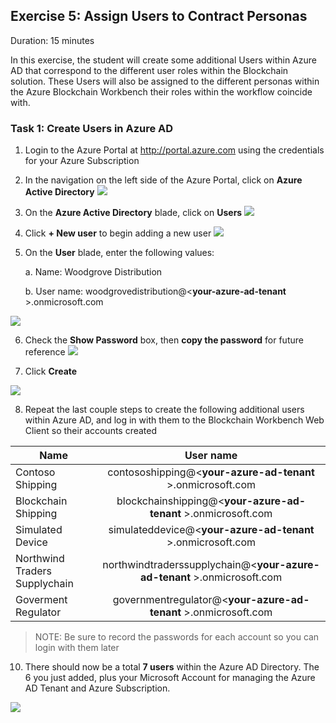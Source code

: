 ## Exercise 5: Assign Users to Contract Personas
Duration: 15 minutes

In this exercise, the student will create some additional Users within Azure AD that correspond to the different user roles within the Blockchain solution. These Users will also be assigned to the different personas within the Azure Blockchain Workbench their roles within the workflow coincide with.

### Task 1: Create Users in Azure AD
1. Login to the Azure Portal at <http://portal.azure.com> using the credentials for your Azure Subscription

2. In the navigation on the left side of the Azure Portal, click on **Azure Active Directory**
![](https://github.com/ceteongvanness/eventdemo/blob/master/Azure%20Blockchain%20Workshop/Image/E1.png)

3. On the **Azure Active Directory** blade, click on **Users**
![](https://github.com/ceteongvanness/eventdemo/blob/master/Azure%20Blockchain%20Workshop/Image/E2.png)

4. Click **+ New user** to begin adding a new user
![](https://github.com/ceteongvanness/eventdemo/blob/master/Azure%20Blockchain%20Workshop/Image/E3.png)

5. On the **User** blade, enter the following values:
	
    a. Name: Woodgrove Distribution
    
    b. User name: woodgrovedistribution@<**your-azure-ad-tenant** >.onmicrosoft.com

![](https://github.com/ceteongvanness/eventdemo/blob/master/Azure%20Blockchain%20Workshop/Image/E4.png)

6. Check the **Show Password** box, then **copy the password** for future reference
![](https://github.com/ceteongvanness/eventdemo/blob/master/Azure%20Blockchain%20Workshop/Image/E5.png)

7. Click **Create**

![](https://github.com/ceteongvanness/eventdemo/blob/master/Azure%20Blockchain%20Workshop/Image/E6.png)

8. Repeat the last couple steps to create the following additional users within Azure AD, and log in with them to the Blockchain Workbench Web Client so their accounts created

| Name                         | User name     |
| -------------                |:-------------:|
| Contoso Shipping             |contososhipping@<**your-azure-ad-tenant** >.onmicrosoft.com |
| Blockchain Shipping          |blockchainshipping@<**your-azure-ad-tenant** >.onmicrosoft.com      |
| Simulated Device |simulateddevice@<**your-azure-ad-tenant** >.onmicrosoft.com  |
| Northwind Traders Supplychain| northwindtraderssupplychain@<**your-azure-ad-tenant** >.onmicrosoft.com      |
| Goverment Regulator          | governmentregulator@<**your-azure-ad-tenant** >.onmicrosoft.com  |

> NOTE: Be sure to record the passwords for each account so you can login with them later

10. There should now be a total **7 users** within the Azure AD Directory. The 6 you just added, plus your Microsoft Account for managing the Azure AD Tenant and Azure Subscription.

![](https://github.com/ceteongvanness/eventdemo/blob/master/Azure%20Blockchain%20Workshop/Image/E7.png)



    
 





    












